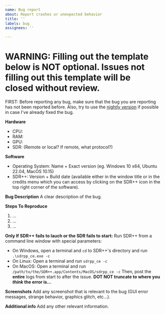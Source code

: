 ```yaml
---
name: Bug report
about: Report crashes or unexpected behavior
title: ''
labels: bug
assignees: ''

---
```


# WARNING: Filling out the template below is NOT optional. Issues not filling out this template will be closed without review.

FIRST: Before reporting any bug, make sure that the bug you are reporting has not been reported before. Also, try to use the [nightly version](https://www.sdrpp.org/nightly) if possible in case I've already fixed the bug.

**Hardware**
- CPU: 
- RAM:
- GPU: 
- SDR: (Remote or local? If remote, what protocol?)

**Software**
- Operating System: Name + Exact version (eg. Windows 10 x64, Ubuntu 22.04, MacOS 10.15)
- SDR++: Version + Build date (available either in the window title or in the credits menu which you can access by clicking on the SDR++ icon in the top right corner of the software).

**Bug Description**
A clear description of the bug.

**Steps To Reproduce**
1. ...
2. ...
3. ...

**Only If SDR++ fails to lauch or the SDR fails to start:**
Run SDR++ from a command line window with special parameters:
* On Windows, open a terminal and `cd` to SDR++'s directory and run `.\sdrpp_ce.exe -c` 
* On Linux: Open a terminal and run `sdrpp_ce -c`
* On MacOS: Open a terminal and run `/path/to/the/SDR++.app/Contents/MacOS/sdrpp_ce -c`
Then, post the **entire** logs from start to after the issue. **DOT NOT truncate to where you *think* the error is...**

**Screenshots**
Add any screenshot that is relevant to the bug (GUI error messages, strange behavior, graphics glitch, etc...).

**Additional info**
Add any other relevant information.
